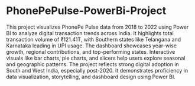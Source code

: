 # PhonePePulse-PowerBi-Project
This project visualizes PhonePe Pulse data from 2018 to 2022 using Power BI to analyze digital transaction trends across India. It highlights total transaction volume of ₹121.41T, with Southern states like Telangana and Karnataka leading in UPI usage. The dashboard showcases year-wise growth, regional contributions, and top-performing states. Interactive visuals like bar charts, pie charts, and slicers help users explore seasonal and geographic patterns. The project reflects strong digital adoption in South and West India, especially post-2020. It demonstrates proficiency in data visualization, storytelling, and dashboard design using Power BI.
